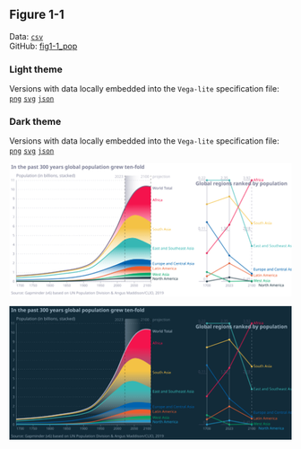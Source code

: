 ## Figure 1-1  

Data: [`csv`](data/fig1-1_pop.csv)  
GitHub: [fig1-1_pop](https://github.com/EconomicsObservatory/ECOvisualisations/tree/main/magazine/issue-3#figure-1-1)  

### Light theme  

Versions with data locally embedded into the `Vega-lite` specification file: [`png`](visualisation/fig1-1_pop_local.png) [`svg`](visualisation/fig1-1_pop.svg) [`json`](visualisation/fig1-1_pop.json)   

### Dark theme  

Versions with data locally embedded into the `Vega-lite` specification file: [`png`](visualisation/fig1-1_pop_local_dark.png) [`svg`](visualisation/fig1-1_pop_dark.svg) [`json`](visualisation/fig1-1_pop_dark.json)   

!["fig1-1_pop"](visualisation/fig1-1_pop.svg "fig1-1_pop")

  

!["fig1-1_pop_dark"](visualisation/fig1-1_pop_dark.svg "fig1-1_pop")

